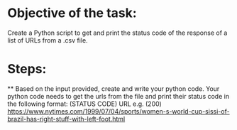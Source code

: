 # Objective of the task: 
Create a Python script to get and print the status code of the response of a list of URLs from a .csv file.

# Steps:
** Based on the input provided, create and write your python code.
Your python code needs to get the urls from the file and print their status code in the following format:
(STATUS CODE) URL
e.g. (200) https://www.nytimes.com/1999/07/04/sports/women-s-world-cup-sissi-of-brazil-has-right-stuff-with-left-foot.html
